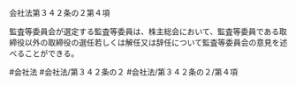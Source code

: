 会社法第３４２条の２第４項

監査等委員会が選定する監査等委員は、株主総会において、監査等委員である取締役以外の取締役の選任若しくは解任又は辞任について監査等委員会の意見を述べることができる。

#会社法
#会社法/第３４２条の２
#会社法/第３４２条の２/第４項
